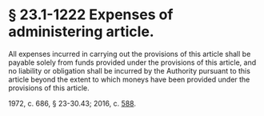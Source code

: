 # § 23.1-1222 Expenses of administering article.

<p>All expenses incurred in carrying out the provisions of this article shall be payable solely from funds provided under the provisions of this article, and no liability or obligation shall be incurred by the Authority pursuant to this article beyond the extent to which moneys have been provided under the provisions of this article.</p><p>1972, c. 686, § 23-30.43; 2016, c. <a href='http://lis.virginia.gov/cgi-bin/legp604.exe?161+ful+CHAP0588'>588</a>.</p>